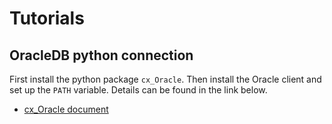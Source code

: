 # Tutorials

## OracleDB python connection
First install the python package `cx_Oracle`. Then install
the Oracle client and set up the `PATH` variable.
Details can be found in the link below.
- [cx_Oracle document](https://cx-oracle.readthedocs.io/en/latest/index.html)

